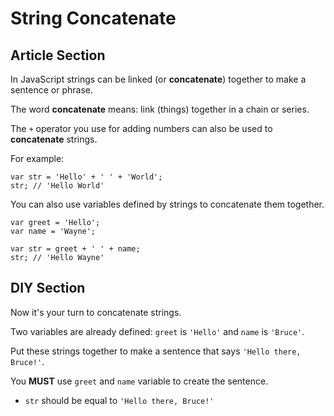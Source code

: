 # String Concatenate

## Article Section

In JavaScript strings can be linked (or **concatenate**) together to make a sentence or phrase.

The word **concatenate** means: link (things) together in a chain or series.

The `+` operator you use for adding numbers can also be used to **concatenate** strings.

For example:

```
var str = 'Hello' + ' ' + 'World';
str; // 'Hello World'
```

You can also use variables defined by strings to concatenate them together.

```
var greet = 'Hello';
var name = 'Wayne';

var str = greet + ' ' + name;
str; // 'Hello Wayne'
```

## DIY Section

Now it's your turn to concatenate strings.

Two variables are already defined: `greet` is `'Hello'` and `name` is `'Bruce'`.

Put these strings together to make a sentence that says `'Hello there, Bruce!'`.

You **MUST** use `greet` and `name` variable to create the sentence.

- `str` should be equal to `'Hello there, Bruce!'`


